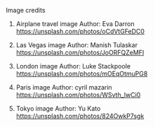 Image credits 

1) Airplane travel image
Author: Eva Darron
https://unsplash.com/photos/oCdVtGFeDC0

2) Las Vegas image
Author: Manish Tulaskar
https://unsplash.com/photos/JoORFQZeMFI

3) London image
Author: Luke Stackpoole
https://unsplash.com/photos/mOEqOtmuPG8

4) Paris image
Author: cyril mazarin
https://unsplash.com/photos/WSvth_lwCi0

5) Tokyo image
Author: Yu Kato
https://unsplash.com/photos/824OwkP7sgk